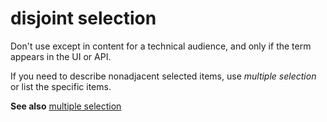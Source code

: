 # disjoint selection

Don't use except in content for a technical audience, and only if the term appears in the UI or API.

If you need to describe nonadjacent selected items, use *multiple selection* or list the specific items.

**See also** [multiple selection](../m/multiple-selection.md)
